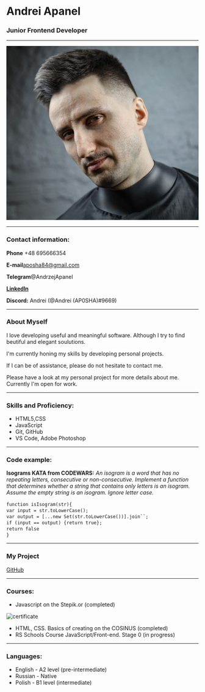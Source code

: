 # Andrei Apanel

### Junior Frontend Developer

---

![myphoto](assets/img/Git.jpg)

---

### Contact information:

**Phone** +48 695666354

**E-mail**aposha84@gmail.com

**Telegram**@AndrzejApanel

**[LinkedIn](https://www.linkedin.com/in/andrzej-apanel/)**

**Discord:** Andrei (@Andrei (AP0SHA)#9669)

---

### About Myself

I love developing useful and meaningful software. Although I try to find beutiful and elegant soulutions.

I'm currently honing my skills by developing personal projects.

If I can be of assistance, please do not hesitate to contact me.

Please have a look at my personal project for more details about me. Currently I'm open for work.

---

### Skills and Proficiency:

- HTML5,CSS
- JavaScript
- Git, GitHub
- VS Code, Adobe Photoshop

---

### Code example:

**Isograms KATA from CODEWARS:** _An isogram is a word that has no repeating letters, consecutive or non-consecutive. Implement a function that determines whether a string that contains only letters is an isogram. Assume the empty string is an isogram. Ignore letter case._

```
function isIsogram(str){
var input = str.toLowerCase();
var output = [...new Set(str.toLowerCase())].join``;
if (input == output) {return true};
return false
}
```

---

### My Project

[GitHub](https://github.com/AndreiApanel/First_project.git)

---

### Courses:

- Javascript on the Stepik.or (completed)

![certificate](https://stepik.org/certificate/36eb9ebc297f077f183e214b0dc587c8205f5990.png?resolution=low)

- HTML, CSS. Basics of creating on the COSINUS (completed)
- RS Schools Course JavaScript/Front-end. Stage 0 (in progress)

---

### Languages:

- English - A2 level (pre-intermediate)
- Russian - Native
- Polish - B1 level (intermediate)
